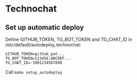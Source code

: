 # Technochat

## Set up automatic deploy
Define GITHUB_TOKEN, TG_BOT_TOKEN and TG_CHAT_ID in /etc/default/autodeploy_technochat:
```
GITHUB_TOKEN=github_pat...
TG_BOT_TOKEN=123456:ABCDEF...
TG_CHAT_ID=-1001234567890
```

Call `make setup_autodeploy`
